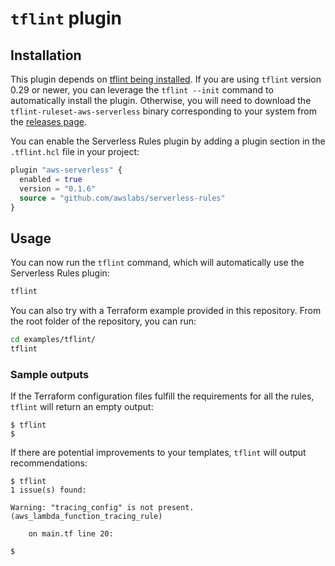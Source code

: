 `tflint` plugin
===============

## Installation

This plugin depends on [tflint being installed](https://github.com/terraform-linters/tflint#installation). If you are using `tflint` version 0.29 or newer, you can leverage the `tflint --init` command to automatically install the plugin. Otherwise, you will need to download the `tflint-ruleset-aws-serverless` binary corresponding to your system from the [releases page](https://github.com/awslabs/serverless-rules/releases).

You can enable the Serverless Rules plugin by adding a plugin section in the `.tflint.hcl` file in your project:

```terraform
plugin "aws-serverless" {
  enabled = true
  version = "0.1.6"
  source = "github.com/awslabs/serverless-rules"
}
```

## Usage

You can now run the `tflint` command, which will automatically use the Serverless Rules plugin:

```bash
tflint
```

You can also try with a Terraform example provided in this repository. From the root folder of the repository, you can run:

```bash
cd examples/tflint/
tflint 
```

### Sample outputs

If the Terraform configuration files fulfill the requirements for all the rules, `tflint` will return an empty output:

```
$ tflint
$
```

If there are potential improvements to your templates, `tflint` will output recommendations:

```
$ tflint
1 issue(s) found:

Warning: "tracing_config" is not present. (aws_lambda_function_tracing_rule)

    on main.tf line 20:

$
```